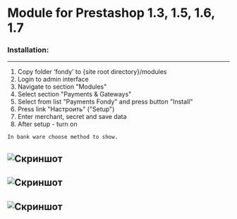# Module for Prestashop 1.3, 1.5, 1.6, 1.7

### Installation:
-----
1. Copy folder ‘fondy’ to {site root directory}/modules
2. Login to admin interface
3. Navigate to section "Modules"
4. Select section "Payments & Gateways"
5. Select from list "Payments Fondy" and press button "Install"
6. Press link "Настроить" ("Setup")
7. Enter merchant, secret and save data
8. After setup -  turn on

``` In bank ware choose method to show. ```


![Скриншот][1]
----

[1]: https://raw.githubusercontent.com/cloudipsp/prestashop/master/s.png

![Скриншот][2]
----

[2]: https://raw.githubusercontent.com/cloudipsp/prestashop/master/s2.png


![Скриншот][3]
----

[3]: https://raw.githubusercontent.com/cloudipsp/prestashop/master/s3.png